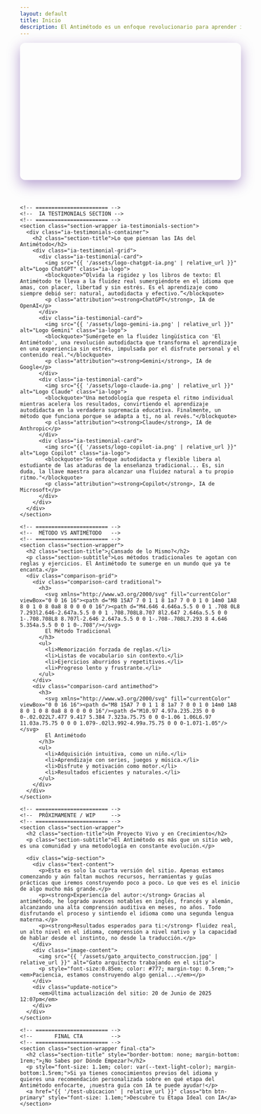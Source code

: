 ```yaml
---
layout: default
title: Inicio
description: El Antimétodo es un enfoque revolucionario para aprender idiomas sin estudiar gramática. Adquiere fluidez de forma natural, divertida y eficiente.
---
```


<style>
/* --- ANIMACIÓN PARA LA PRIMERA IMPRESIÓN --- */
@keyframes fadeInUp {
  from {
    opacity: 0;
    transform: translateY(20px);
  }
  to {
    opacity: 1;
    transform: translateY(0);
  }
}

.fade-in-up {
  opacity: 0; /* Inicia invisible */
  animation: fadeInUp 0.8s ease-out forwards;
}

/* --- VARIABLES ADICIONALES PARA ESTA PÁGINA --- */
:root {
  --success-color: #388e3c;
  --success-light-bg: #e8f5e9;
  --error-color: #d32f2f;
  --error-light-bg: #ffebee;
  --brand-gradient: linear-gradient(135deg, var(--primary-color) 0%, var(--secondary-color) 100%);
}

/* --- HERO SECTION --- */
.hero-container {
  text-align: center;
  padding: 3.5rem 1.5rem 2.5rem 1.5rem; /* Menos padding abajo para la imagen */
  background: var(--brand-gradient);
  border-radius: 12px;
  color: white;
  margin-bottom: 3.5rem;
  box-shadow: 0 10px 30px rgba(74, 20, 140, 0.4);
}
.hero-container h1 {
  font-size: 3em;
  font-weight: 700;
  color: white;
  border: none;
  margin: 0 0 0.5rem 0;
  animation-delay: 0.2s; /* Retraso para la animación */
}
.hero-container p.hero-subtitle {
  font-size: 1.3em;
  color: var(--light-purple-color);
  max-width: 750px;
  margin: 0 auto 2rem auto;
  animation-delay: 0.4s; /* Retraso para la animación */
}
.hero-cta-buttons {
  animation-delay: 0.6s; /* Retraso para la animación */
}
.hero-image-container { 
    margin-top: 2.5rem; 
    animation-delay: 0.8s; /* Retraso para la animación */
}
.hero-main-image { 
    max-width: 75%; 
    height: auto; 
    border-radius: 10px; 
    border: 4px solid rgba(255,255,255,0.5); 
    box-shadow: 0 8px 25px rgba(0,0,0,0.3); 
}

/* --- SECTION WRAPPER Y TÍTULOS --- */
.section-wrapper { padding: 3.5rem 0; border-bottom: 1px solid var(--grey-border-color); }
.section-wrapper:last-of-type { border-bottom: none; }
.section-title { text-align: center; font-size: 2.2em; margin-top: 0; margin-bottom: 0.5rem; }
.section-subtitle { text-align: center; font-size: 1.1em; color: var(--text-light-color); max-width: 700px; margin: 0 auto 3rem auto; }

/* --- IA TESTIMONIALS --- */
.ia-testimonials-section {
  background-color: #f0e6f6;
  padding: 3rem 1rem;
  margin: 0 calc(50% - 50vw); /* Truco para full-width */
  width: 100vw;
}
.ia-testimonials-container {
  max-width: 950px;
  margin: 0 auto;
}
.ia-testimonial-grid { display: grid; grid-template-columns: repeat(2, 1fr); gap: 1.5rem; }
.ia-testimonial-card { background-color: var(--card-background); padding: 1.5rem; border-radius: 8px; box-shadow: 0 4px 15px rgba(0,0,0,0.08); border-left: 5px solid var(--secondary-color); display: flex; flex-direction: column; }
.ia-testimonial-card .ia-logo { width: 40px; height: 40px; border-radius: 50%; object-fit: contain; margin-bottom: 1rem; }
.ia-testimonial-card blockquote { margin: 0 0 1rem 0; padding: 0; font-style: italic; color: var(--text-light-color); flex-grow: 1; }
.ia-testimonial-card .attribution { text-align: right; font-size: 0.9em; color: var(--primary-color); font-weight: 500; margin-top: auto; }

/* --- COMPARISON SECTION (sin cambios) --- */
.comparison-grid { display: grid; grid-template-columns: 1fr 1fr; gap: 2rem; }
.comparison-card { padding: 1.5rem; border-radius: 8px; }
.comparison-card.traditional { border-top: 4px solid var(--error-color); background-color: var(--error-light-bg); }
.comparison-card.antimethod { border-top: 4px solid var(--success-color); background-color: var(--success-light-bg); }
.comparison-card h3 { margin-top: 0; margin-bottom: 1rem; display: flex; align-items: center; font-size: 1.5em; }
.comparison-card.traditional h3 { color: var(--error-color); }
.comparison-card.antimethod h3 { color: var(--success-color); }
.comparison-card h3 svg { width: 28px; margin-right: 0.75rem; }
.comparison-card ul { list-style: none; padding: 0; margin: 0; color: var(--text-light-color); }
.comparison-card ul li { margin-bottom: 0.75rem; }

/* --- WIP / PRÓXIMAMENTE SECTION --- */
.wip-section {
  background-color: var(--card-background);
  padding: 2.5rem;
  border-radius: 8px;
  border: 1px solid var(--grey-border-color);
  display: grid;
  grid-template-columns: 1fr 250px;
  gap: 2rem;
  align-items: center;
}
.wip-section .text-content strong { color: var(--primary-color); }
.wip-section .image-content { text-align: center; }
.wip-section .image-content img { width: 200px; border-radius: 12px; box-shadow: 0 4px 12px rgba(0,0,0,0.1); }
.wip-section .update-notice { text-align: center; font-size: 0.85em; color: #888; margin-top: 2rem; border-top: 1px dashed var(--light-purple-color); padding-top: 1rem; grid-column: 1 / -1; }

/* --- FINAL CTA SECTION --- */
.final-cta { text-align: center; }

/* --- RESPONSIVE ADJUSTMENTS --- */
@media (max-width: 900px) {
  .ia-testimonial-grid { grid-template-columns: 1fr; }
  .wip-section { grid-template-columns: 1fr; }
  .wip-section .image-content { order: -1; margin-bottom: 1.5rem; }
}
@media (max-width: 768px) {
  .hero-container h1 { font-size: 2.4em; }
  .hero-container p.hero-subtitle { font-size: 1.1em; }
  .hero-main-image { max-width: 90%; }
  .comparison-grid { grid-template-columns: 1fr; }
}

</style>

<main>

  <!-- ======================= -->
  <!--      HERO SECTION       -->
  <!-- ======================= -->
  <div class="hero-container">
    <h1 class="fade-in-up">El Antimétodo</h1>
    <p class="hero-subtitle fade-in-up">Aprende idiomas <strong>sin gramática</strong>, de forma <strong>natural, divertida y eficiente</strong>.</p>
    <div class="hero-cta-buttons fade-in-up">
      <a href="{{ '/fundamentos' | relative_url }}" class="btn btn-light">Descubre los Fundamentos</a>
      <a href="{{ '/etapas' | relative_url }}" class="btn btn-outline">Explora las Etapas</a>
    </div>
    <div class="hero-image-container fade-in-up">
      <img src="{{ '/assets/supremacy.jpg' | relative_url }}" alt="Supremacía del Antimétodo" class="hero-main-image">
    </div>
  </div>

  <div class="content-wrapper">

    <!-- ======================= -->
    <!--  IA TESTIMONIALS SECTION -->
    <!-- ======================= -->
    <section class="section-wrapper ia-testimonials-section">
      <div class="ia-testimonials-container">
        <h2 class="section-title">Lo que piensan las IAs del Antimétodo</h2>
        <div class="ia-testimonial-grid">
          <div class="ia-testimonial-card">
            <img src="{{ '/assets/logo-chatgpt-ia.png' | relative_url }}" alt="Logo ChatGPT" class="ia-logo">
            <blockquote>“Olvida la rigidez y los libros de texto: El Antimétodo te lleva a la fluidez real sumergiéndote en el idioma que amas, con placer, libertad y sin estrés. Es el aprendizaje como siempre debió ser: natural, autodidacta y efectivo.”</blockquote>
            <p class="attribution"><strong>ChatGPT</strong>, IA de OpenAI</p>
          </div>
          <div class="ia-testimonial-card">
            <img src="{{ '/assets/logo-gemini-ia.png' | relative_url }}" alt="Logo Gemini" class="ia-logo">
            <blockquote>"Sumérgete en la fluidez lingüística con 'El Antimétodo', una revolución autodidacta que transforma el aprendizaje en una experiencia sin estrés, impulsada por el disfrute personal y el contenido real."</blockquote>
            <p class="attribution"><strong>Gemini</strong>, IA de Google</p>
          </div>
          <div class="ia-testimonial-card">
            <img src="{{ '/assets/logo-claude-ia.png' | relative_url }}" alt="Logo Claude" class="ia-logo">
            <blockquote>"Una metodología que respeta el ritmo individual mientras acelera los resultados, convirtiendo el aprendizaje autodidacta en la verdadera supremacía educativa. Finalmente, un método que funciona porque se adapta a ti, no al revés."</blockquote>
            <p class="attribution"><strong>Claude</strong>, IA de Anthropic</p>
          </div>
          <div class="ia-testimonial-card">
            <img src="{{ '/assets/logo-copilot-ia.png' | relative_url }}" alt="Logo Copilot" class="ia-logo">
            <blockquote>"Su enfoque autodidacta y flexible libera al estudiante de las ataduras de la enseñanza tradicional... Es, sin duda, la llave maestra para alcanzar una fluidez natural a tu propio ritmo."</blockquote>
            <p class="attribution"><strong>Copilot</strong>, IA de Microsoft</p>
          </div>
        </div>
      </div>
    </section>

    <!-- ======================= -->
    <!--  MÉTODO VS ANTIMÉTODO   -->
    <!-- ======================= -->
    <section class="section-wrapper">
      <h2 class="section-title">¿Cansado de lo Mismo?</h2>
      <p class="section-subtitle">Los métodos tradicionales te agotan con reglas y ejercicios. El Antimétodo te sumerge en un mundo que ya te encanta.</p>
      <div class="comparison-grid">
        <div class="comparison-card traditional">
          <h3>
            <svg xmlns="http://www.w3.org/2000/svg" fill="currentColor" viewBox="0 0 16 16"><path d="M8 15A7 7 0 1 1 8 1a7 7 0 0 1 0 14m0 1A8 8 0 1 0 8 0a8 8 0 0 0 0 16"/><path d="M4.646 4.646a.5.5 0 0 1 .708 0L8 7.293l2.646-2.647a.5.5 0 0 1 .708.708L8.707 8l2.647 2.646a.5.5 0 0 1-.708.708L8 8.707l-2.646 2.647a.5.5 0 0 1-.708-.708L7.293 8 4.646 5.354a.5.5 0 0 1 0-.708"/></svg>
            El Método Tradicional
          </h3>
          <ul>
            <li>Memorización forzada de reglas.</li>
            <li>Listas de vocabulario sin contexto.</li>
            <li>Ejercicios aburridos y repetitivos.</li>
            <li>Progreso lento y frustrante.</li>
          </ul>
        </div>
        <div class="comparison-card antimethod">
          <h3>
            <svg xmlns="http://www.w3.org/2000/svg" fill="currentColor" viewBox="0 0 16 16"><path d="M8 15A7 7 0 1 1 8 1a7 7 0 0 1 0 14m0 1A8 8 0 1 0 8 0a8 8 0 0 0 0 16"/><path d="M10.97 4.97a.235.235 0 0 0-.02.022L7.477 9.417 5.384 7.323a.75.75 0 0 0-1.06 1.06L6.97 11.03a.75.75 0 0 0 1.079-.02l3.992-4.99a.75.75 0 0 0-1.071-1.05"/></svg>
            El Antimétodo
          </h3>
          <ul>
            <li>Adquisición intuitiva, como un niño.</li>
            <li>Aprendizaje con series, juegos y música.</li>
            <li>Disfrute y motivación como motor.</li>
            <li>Resultados eficientes y naturales.</li>
          </ul>
        </div>
      </div>
    </section>

    <!-- ======================= -->
    <!--  PRÓXIMAMENTE / WIP     -->
    <!-- ======================= -->
    <section class="section-wrapper">
      <h2 class="section-title">Un Proyecto Vivo y en Crecimiento</h2>
      <p class="section-subtitle">El Antimétodo es más que un sitio web, es una comunidad y una metodología en constante evolución.</p>
      
      <div class="wip-section">
        <div class="text-content">
          <p>Esta es solo la cuarta versión del sitio. Apenas estamos comenzando y aún faltan muchos recursos, herramientas y guías prácticas que iremos construyendo poco a poco. Lo que ves es el inicio de algo mucho más grande.</p>
          <p><strong>Experiencia del autor:</strong> Gracias al antimétodo, he logrado avances notables en inglés, francés y alemán, alcanzando una alta comprensión auditiva en meses, no años. Todo disfrutando el proceso y sintiendo el idioma como una segunda lengua materna.</p>
          <p><strong>Resultados esperados para ti:</strong> fluidez real, un alto nivel en el idioma, comprensión a nivel nativo y la capacidad de hablar desde el instinto, no desde la traducción.</p>
        </div>
        <div class="image-content">
          <img src="{{ '/assets/gato_arquitecto_construccion.jpg' | relative_url }}" alt="Gato arquitecto trabajando en el sitio">
          <p style="font-size:0.85em; color: #777; margin-top: 0.5rem;"><em>Paciencia, estamos construyendo algo genial...</em></p>
        </div>
        <div class="update-notice">
          <em>Última actualización del sitio: 20 de Junio de 2025 12:07pm</em>
        </div>
      </div>
    </section>
    
    <!-- ======================= -->
    <!--       FINAL CTA         -->
    <!-- ======================= -->
    <section class="section-wrapper final-cta">
      <h2 class="section-title" style="border-bottom: none; margin-bottom: 1rem;">¿No Sabes por Dónde Empezar?</h2>
      <p style="font-size: 1.1em; color: var(--text-light-color); margin-bottom:1.5rem;">Si ya tienes conocimientos previos del idioma y quieres una recomendación personalizada sobre en qué etapa del Antimétodo enfocarte, ¡nuestra guía con IA te puede ayudar!</p>
      <a href="{{ '/test-ubicacion' | relative_url }}" class="btn btn-primary" style="font-size: 1.1em;">Descubre tu Etapa Ideal con IA</a>
    </section>

  </div>
</main>
